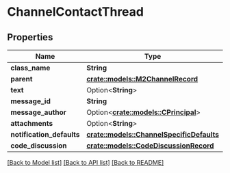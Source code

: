 # ChannelContactThread

## Properties

Name | Type | Description | Notes
------------ | ------------- | ------------- | -------------
**class_name** | **String** |  | 
**parent** | [**crate::models::M2ChannelRecord**](M2ChannelRecord.md) |  | 
**text** | Option<**String**> |  | [optional]
**message_id** | **String** |  | 
**message_author** | Option<[**crate::models::CPrincipal**](CPrincipal.md)> |  | [optional]
**attachments** | Option<**String**> |  | [optional]
**notification_defaults** | [**crate::models::ChannelSpecificDefaults**](ChannelSpecificDefaults.md) |  | 
**code_discussion** | [**crate::models::CodeDiscussionRecord**](CodeDiscussionRecord.md) |  | 

[[Back to Model list]](../README.md#documentation-for-models) [[Back to API list]](../README.md#documentation-for-api-endpoints) [[Back to README]](../README.md)


